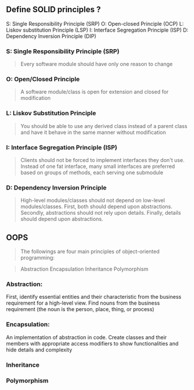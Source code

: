 ## Define SOLID principles ?

S: Single Responsibility Principle (SRP)
O: Open-closed Principle (OCP)
L: Liskov substitution Principle (LSP)
I: Interface Segregation Principle (ISP)
D: Dependency Inversion Principle (DIP)

### S: Single Responsibility Principle (SRP)
> Every software module should have only one reason to change

### O: Open/Closed Principle
> A software module/class is open for extension and closed for modification

### L: Liskov Substitution Principle
> You should be able to use any derived class instead of a parent class and have it behave in the same manner without modification

### I: Interface Segregation Principle (ISP)
> Clients should not be forced to implement interfaces they don't use. Instead of one fat interface, many small interfaces are preferred based on groups of methods, each serving one submodule

### D: Dependency Inversion Principle
> High-level modules/classes should not depend on low-level modules/classes. First, both should depend upon abstractions. Secondly, abstractions should not rely upon details. Finally, details should depend upon abstractions.


## OOPS

> The followings are four main principles of object-oriented programming:

> Abstraction
> Encapsulation
> Inheritance
> Polymorphism

### Abstraction: 
First, identify essential entities and their characteristic from the business requirement for a high-level view.
Find nouns from the business requirement (the noun is the person, place, thing, or process)

### Encapsulation: 
An implementation of abstraction in code. Create classes and their members with appropriate access modifiers to show functionalities and hide details and complexity

### Inheritance

### Polymorphism
